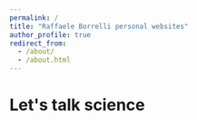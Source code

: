 ```yaml
---
permalink: /
title: "Raffaele Borrelli personal websites"
author_profile: true
redirect_from: 
  - /about/
  - /about.html
---
```


Let's talk science
======
